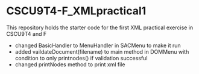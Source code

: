 # CSCU9T4-F_XMLpractical1
This repository holds the starter code for the first XML practical exercise in CSCU9T4 and F
- changed BasicHandler to MenuHandler in SACMenu to make it run
- added vaildateDocument(filename) to main method in DOMMenu with condition to only printnodes() if validation successful
- changed printNodes method to print xml file